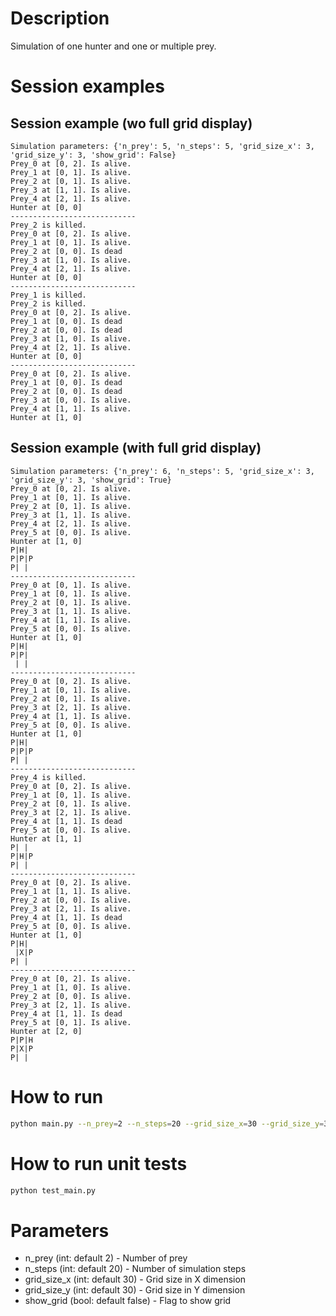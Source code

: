 # Description
Simulation of one hunter and one or multiple prey.

# Session examples
## Session example (wo full grid display)
```terminal
Simulation parameters: {'n_prey': 5, 'n_steps': 5, 'grid_size_x': 3, 'grid_size_y': 3, 'show_grid': False}
Prey_0 at [0, 2]. Is alive.
Prey_1 at [0, 1]. Is alive.
Prey_2 at [0, 1]. Is alive.
Prey_3 at [1, 1]. Is alive.
Prey_4 at [2, 1]. Is alive.
Hunter at [0, 0]
----------------------------
Prey_2 is killed.
Prey_0 at [0, 2]. Is alive.
Prey_1 at [0, 1]. Is alive.
Prey_2 at [0, 0]. Is dead
Prey_3 at [1, 0]. Is alive.
Prey_4 at [2, 1]. Is alive.
Hunter at [0, 0]
----------------------------
Prey_1 is killed.
Prey_2 is killed.
Prey_0 at [0, 2]. Is alive.
Prey_1 at [0, 0]. Is dead
Prey_2 at [0, 0]. Is dead
Prey_3 at [1, 0]. Is alive.
Prey_4 at [2, 1]. Is alive.
Hunter at [0, 0]
----------------------------
Prey_0 at [0, 2]. Is alive.
Prey_1 at [0, 0]. Is dead
Prey_2 at [0, 0]. Is dead
Prey_3 at [0, 0]. Is alive.
Prey_4 at [1, 1]. Is alive.
Hunter at [1, 0]
```

## Session example (with full grid display)
```terminal
Simulation parameters: {'n_prey': 6, 'n_steps': 5, 'grid_size_x': 3, 'grid_size_y': 3, 'show_grid': True}
Prey_0 at [0, 2]. Is alive.
Prey_1 at [0, 1]. Is alive.
Prey_2 at [0, 1]. Is alive.
Prey_3 at [1, 1]. Is alive.
Prey_4 at [2, 1]. Is alive.
Prey_5 at [0, 0]. Is alive.
Hunter at [1, 0]
P|H|
P|P|P
P| |
----------------------------
Prey_0 at [0, 1]. Is alive.
Prey_1 at [0, 1]. Is alive.
Prey_2 at [0, 1]. Is alive.
Prey_3 at [1, 1]. Is alive.
Prey_4 at [1, 1]. Is alive.
Prey_5 at [0, 0]. Is alive.
Hunter at [1, 0]
P|H|
P|P|
 | |
----------------------------
Prey_0 at [0, 2]. Is alive.
Prey_1 at [0, 1]. Is alive.
Prey_2 at [0, 1]. Is alive.
Prey_3 at [2, 1]. Is alive.
Prey_4 at [1, 1]. Is alive.
Prey_5 at [0, 0]. Is alive.
Hunter at [1, 0]
P|H|
P|P|P
P| |
----------------------------
Prey_4 is killed.
Prey_0 at [0, 2]. Is alive.
Prey_1 at [0, 1]. Is alive.
Prey_2 at [0, 1]. Is alive.
Prey_3 at [2, 1]. Is alive.
Prey_4 at [1, 1]. Is dead
Prey_5 at [0, 0]. Is alive.
Hunter at [1, 1]
P| |
P|H|P
P| |
----------------------------
Prey_0 at [0, 2]. Is alive.
Prey_1 at [1, 1]. Is alive.
Prey_2 at [0, 0]. Is alive.
Prey_3 at [2, 1]. Is alive.
Prey_4 at [1, 1]. Is dead
Prey_5 at [0, 0]. Is alive.
Hunter at [1, 0]
P|H|
 |X|P
P| |
----------------------------
Prey_0 at [0, 2]. Is alive.
Prey_1 at [1, 0]. Is alive.
Prey_2 at [0, 0]. Is alive.
Prey_3 at [2, 1]. Is alive.
Prey_4 at [1, 1]. Is dead
Prey_5 at [0, 1]. Is alive.
Hunter at [2, 0]
P|P|H
P|X|P
P| |
```

# How to run 
```bash
python main.py --n_prey=2 --n_steps=20 --grid_size_x=30 --grid_size_y=30 --show_grid
```

# How to run unit tests
```bash
python test_main.py
```

# Parameters
- n_prey (int: default 2) - Number of prey
- n_steps (int: default 20) - Number of simulation steps
- grid_size_x (int: default 30) - Grid size in X dimension
- grid_size_y (int: default 30) - Grid size in Y dimension
- show_grid (bool: default false) - Flag to show grid
